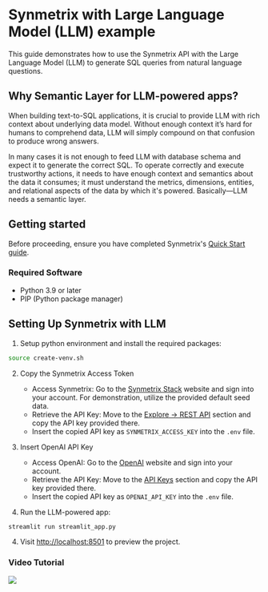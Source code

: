 # Synmetrix with Large Language Model (LLM) example

This guide demonstrates how to use the Synmetrix API with the Large Language Model (LLM) to generate SQL queries from natural language questions.

## Why Semantic Layer for LLM-powered apps?
When building text-to-SQL applications, it is crucial to provide LLM with rich context about underlying data model. Without enough context it’s hard for humans to comprehend data, LLM will simply compound on that confusion to produce wrong answers.

In many cases it is not enough to feed LLM with database schema and expect it to generate the correct SQL. To operate correctly and execute trustworthy actions, it needs to have enough context and semantics about the data it consumes; it must understand the metrics, dimensions, entities, and relational aspects of the data by which it's powered. Basically—LLM needs a semantic layer.

## Getting started

Before proceeding, ensure you have completed Synmetrix's [Quick Start guide](https://docs.synmetrix.org/docs/quickstart#prerequisite-software).

### Required Software

- Python 3.9 or later
- PIP (Python package manager)

## Setting Up Synmetrix with LLM

1. Setup python environment and install the required packages:

```bash
source create-venv.sh
```

2. Copy the Synmetrix Access Token

   - Access Synmetrix: Go to the [Synmetrix Stack](https://localhost/) website and sign into your account. For demonstration, utilize the provided default seed data.
   - Retrieve the API Key: Move to the [Explore -> REST API](https://docs.synmetrix.org/docs/user-guide/explore#example-api-utilization) section and copy the API key provided there.
   - Insert the copied API key as `SYNMETRIX_ACCESS_KEY` into the `.env` file.


3. Insert OpenAI API Key

   - Access OpenAI: Go to the [OpenAI](https://platform.openai.com/) website and sign into your account.
   - Retrieve the API Key: Move to the [API Keys](https://platform.openai.com/account/api-keys) section and copy the API key provided there.
   - Insert the copied API key as `OPENAI_API_KEY` into the `.env` file.

4. Run the LLM-powered app:

```bash
streamlit run streamlit_app.py 
```

4. Visit <http://localhost:8501> to preview the project.

### Video Tutorial

[![](https://img.youtube.com/vi/TtH-pFGDK84/0.jpg)](https://youtu.be/TtH-pFGDK84)